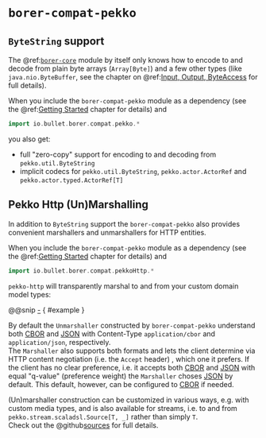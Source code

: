 `borer-compat-pekko`
====================

`ByteString` support
--------------------

The @ref:[`borer-core`](borer-core/index.md) module by itself only knows how to encode to and decode from plain byte
arrays (`Array[Byte]`) and a few other types (like `java.nio.ByteBuffer`, see the chapter on
@ref:[Input, Output, ByteAccess](borer-core/supporting-typeclasses.md) for full details).

When you include the `borer-compat-pekko` module as a dependency (see the
@ref:[Getting Started](getting-started.md) chapter for details) and

```scala
import io.bullet.borer.compat.pekko.*
```

you also get:

- full "zero-copy" support for encoding to and decoding from `pekko.util.ByteString`
- implicit codecs for `pekko.util.ByteString`, `pekko.actor.ActorRef` and `pekko.actor.typed.ActorRef[T]`


Pekko Http (Un)Marshalling
--------------------------

In addition to `ByteString` support the `borer-compat-pekko` also provides convenient marshallers and unmarshallers
for HTTP entities.

When you include the `borer-compat-pekko` module as a dependency (see the
@ref:[Getting Started](getting-started.md) chapter for details) and

```scala
import io.bullet.borer.compat.pekkoHttp.*
```

`pekko-http` will transparently marshal to and from your custom domain model types:

@@snip [-]($test$/PekkoHttpSupportSpec.scala) { #example }

By default the `Unmarshaller` constructed by `borer-compat-pekko` understand both [CBOR] and [JSON] with Content-Type
`application/cbor` and `application/json`, respectively.<br>
The `Marshaller` also supports both formats and lets the client determine via HTTP content negotiation (i.e. the
`Accept` header) , which one it prefers. If the client has no clear preference, i.e. it accepts both [CBOR] and [JSON]
with equal "q-value" (preference weight) the `Marshaller` choses [JSON] by default. This default, however, can be
configured to [CBOR] if needed.

(Un)marshaller construction can be customized in various ways, e.g. with custom media types, and is also available
for streams, i.e. to and from `pekko.stream.scaladsl.Source[T, _]` rather than simply `T`.<br>
Check out the @github[sources](/compat-pekko/src/main/scala/io/bullet/borer/compat/pekkoHttp.scala) for full details.

[CBOR]: http://cbor.io/
[JSON]: http://json.org/ 
